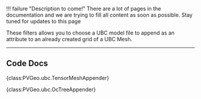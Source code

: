!!! failure "Description to come!"
    There are a lot of pages in the documentation and we are trying to fill all content as soon as possible. Stay tuned for updates to this page

These filters allows you to choose a UBC model file to append as an attribute to an already created grid of a UBC Mesh.

-----

## Code Docs

{class:PVGeo.ubc.TensorMeshAppender}

{class:PVGeo.ubc.OcTreeAppender}
